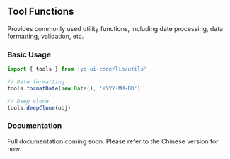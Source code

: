 ## Tool Functions

Provides commonly used utility functions, including date processing, data formatting, validation, etc.

### Basic Usage

```javascript
import { tools } from 'yq-ui-code/lib/utils'

// Date formatting
tools.formatDate(new Date(), 'YYYY-MM-DD')

// Deep clone
tools.deepClone(obj)
```

### Documentation

Full documentation coming soon. Please refer to the Chinese version for now.
